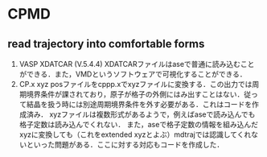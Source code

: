 # CPMD 

## read trajectory into comfortable forms

1. VASP XDATCAR (V.5.4.4)
 XDATCARファイルはaseで普通に読み込むことができる．また，VMDというソフトウェアで可視化することができる．
2. CP.x xyz
 posファイルをcppp.xでxyzファイルに変換する．この出力では周期境界条件が課されており，原子が格子の外側にはみ出すことはない．従って結晶を扱う時には別途周期境界条件を外す必要がある．これはコードを作成済み．
 xyzファイルは複数形式があるようで，例えばaseで読み込んでも格子定数は読み込んでくれない． また，aseで格子定数の情報を組み込んだxyzに変換しても（これをextended xyzとよぶ）mdtrajでは認識してくれないといった問題がある．ここに対する対応もコードを作成した．
 
